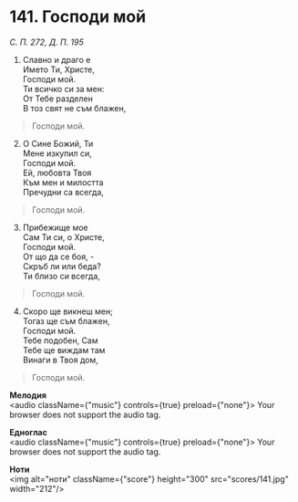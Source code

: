 # 141. Господи мой  

*С. П. 272, Д. П. 195*  

1. Славно и драго е  
Името Ти, Христе,  
Господи мой.  
Ти всичко си за мен:  
От Тебе разделен  
В тоз свят не съм блажен,  

> Господи мой.  

2. О Сине Божий, Ти  
Мене изкупил си,  
Господи мой.  
Ей, любовта Твоя  
Към мен и милостта  
Пречудни са всегда,  

> Господи мой.  

3. Прибежище мое  
Сам Ти си, о Христе,  
Господи мой.  
От що да се боя, -  
Скръб ли или беда?  
Ти близо си всегда,  

> Господи мой.  

4. Скоро ще викнеш мен;  
Тогаз ще съм блажен,  
Господи мой.  
Тебе подобен, Сам  
Тебе ще виждам там  
Винаги в Твоя дом,  

> Господи мой.  

__Мелодия__  
<audio className={"music"} controls={true} preload={"none"}><source src="mp3/141.mp3" type="audio/mpeg"/>
Your browser does not support the audio tag.
</audio>  

__Едноглас__  
<audio className={"music"} controls={true} preload={"none"}><source src="transp/141.mp3" type="audio/mpeg"/>
Your browser does not support the audio tag.
</audio>  

__Ноти__  
<img alt="ноти" className={"score"} height="300" src="scores/141.jpg" width="212"/>
